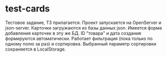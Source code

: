 # test-cards
Тестовое задание, ТЗ прилагается.
Проект запускается на OpenServer и json-server.
Карточки загружаются из базы данных json. Имеется форма добавления карточек в эту же БД. ID "товара" и дата создания формируются автоматически. Работает фильтрация (пока только по одному полю за раз) и сортировка. Выбранный параметр сортировки сохраняется в LocalStorage.
